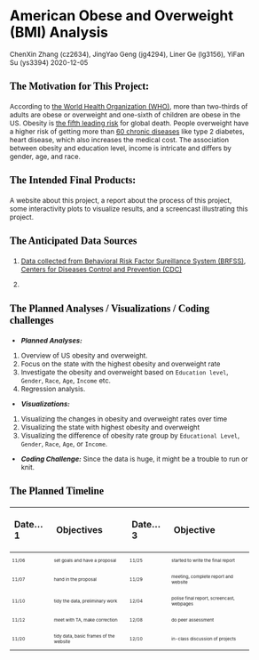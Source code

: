 American Obese and Overweight (BMI) Analysis
================
ChenXin Zhang (cz2634), JingYao Geng (jg4294), Liner Ge (lg3156), YiFan
Su (ys3394)
2020-12-05

<style type="text/css">

body{ /* Normal  */
      font-size: 12px;
  }
td {  /* Table  */
  font-size: 8px;
}
h1.title {
  font-size: 35px;
  color: DarkRed;
}
h1 { /* Header 1 */
  font-size: 25px;
  color: Black;
}
h2 { /* Header 2 */
    font-size: 22px;
  color: Black;
}
h3 { /* Header 3 */
  font-size: 18px;
  font-family: "Times New Roman", Times, serif;
  color: Black;
}
code.r{ /* Code block */
    font-size: 12px;
}
pre { /* Code block - determines code spacing between lines */
    font-size: 14px;
}
</style>

### The Motivation for This Project:

According to [the World Health Organization
(WHO)](https://www.who.int/news-room/fact-sheets/detail/obesity-and-overweight),
more than two-thirds of adults are obese or overweight and one-sixth of
children are obese in the US. Obesity is [the fifth leading
risk](https://easo.org/media-portal/statistics/) for global death.
People overweight have a higher risk of getting more than [60 chronic
diseases](https://www.healthline.com/health/obesity-facts) like type 2
diabetes, heart disease, which also increases the medical cost. The
association between obesity and education level, income is intricate and
differs by gender, age, and race.

### The Intended Final Products:

A website about this project, a report about the process of this
project, some interactivity plots to visualize results, and a screencast
illustrating this project.

### The Anticipated Data Sources

1.  [Data collected from Behavioral Risk Factor Sureillance System
    (BRFSS)](https://chronicdata.cdc.gov/Behavioral-Risk-Factors/BRFSS-Table-of-Overweight-and-Obesity-BMI-/fqb7-mgjf),
    [Centers for Diseases Control and Prevention
    (CDC)](https://www.cdc.gov/obesity/data/prevalence-maps.html#age)

2.  
### The Planned Analyses / Visualizations / Coding challenges

  - ***Planned Analyses:***

<!-- end list -->

1.  Overview of US obesity and overweight.
2.  Focus on the state with the highest obesity and overweight rate
3.  Investigate the obesity and overweight based on `Education level`,
    `Gender`, `Race`, `Age`, `Income` etc.
4.  Regression analysis.

<!-- end list -->

  - ***Visualizations:***

<!-- end list -->

1.  Visualizing the changes in obesity and overweight rates over time
2.  Visualizing the state with highest obesity and overweight
3.  Visualizing the difference of obesity rate group by `Educational
    Level`, `Gender`, `Race`, `Age`, or `Income`.

<!-- end list -->

  - ***Coding Challenge:*** Since the data is huge, it might be a
    trouble to run or knit.

### The Planned Timeline

<table>

<thead>

<tr>

<th style="text-align:left;">

Date…1

</th>

<th style="text-align:left;">

Objectives

</th>

<th style="text-align:left;">

Date…3

</th>

<th style="text-align:left;">

Objective

</th>

</tr>

</thead>

<tbody>

<tr>

<td style="text-align:left;">

11/06

</td>

<td style="text-align:left;">

set goals and have a proposal

</td>

<td style="text-align:left;">

11/25

</td>

<td style="text-align:left;">

started to write the final report

</td>

</tr>

<tr>

<td style="text-align:left;">

11/07

</td>

<td style="text-align:left;">

hand in the proposal

</td>

<td style="text-align:left;">

11/29

</td>

<td style="text-align:left;">

meeting, complete report and website

</td>

</tr>

<tr>

<td style="text-align:left;">

11/10

</td>

<td style="text-align:left;">

tidy the data, preliminary work

</td>

<td style="text-align:left;">

12/04

</td>

<td style="text-align:left;">

polise final report, screencast, webpages

</td>

</tr>

<tr>

<td style="text-align:left;">

11/12

</td>

<td style="text-align:left;">

meet with TA, make correction

</td>

<td style="text-align:left;">

12/08

</td>

<td style="text-align:left;">

do peer assessment

</td>

</tr>

<tr>

<td style="text-align:left;">

11/20

</td>

<td style="text-align:left;">

tidy data, basic frames of the website

</td>

<td style="text-align:left;">

12/10

</td>

<td style="text-align:left;">

in-class discussion of projects

</td>

</tr>

</tbody>

</table>
